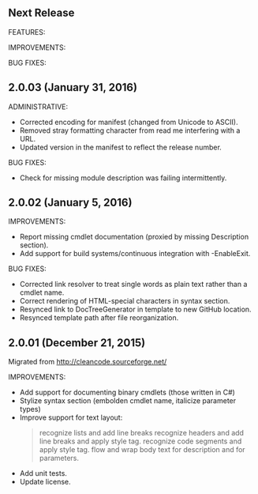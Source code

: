 ## Next Release

FEATURES:

IMPROVEMENTS:

BUG FIXES:


## 2.0.03 (January 31, 2016)

ADMINISTRATIVE:
  - Corrected encoding for manifest (changed from Unicode to ASCII).
  - Removed stray formatting character from read me interfering with a URL.
  - Updated version in the manifest to reflect the release number.

BUG FIXES:
  - Check for missing module description was failing intermittently.


## 2.0.02 (January 5, 2016)

IMPROVEMENTS:
  - Report missing cmdlet documentation (proxied by missing Description section).
  - Add support for build systems/continuous integration with -EnableExit.

BUG FIXES:
  - Corrected link resolver to treat single words as plain text rather than a cmdlet name.
  - Correct rendering of HTML-special characters in syntax section.
  - Resynced link to DocTreeGenerator in template to new GitHub location.
  - Resynced template path after file reorganization.



## 2.0.01 (December 21, 2015)

Migrated from http://cleancode.sourceforge.net/

IMPROVEMENTS:
  - Add support for documenting binary cmdlets (those written in C#)
  - Stylize syntax section (embolden cmdlet name, italicize parameter types)
  - Improve support for text layout:
    > recognize lists and add line breaks
	> recognize headers and add line breaks and apply style tag.
	> recognize code segments and apply style tag.
	> flow and wrap body text for description and for parameters.
  - Add unit tests.
  - Update license.


